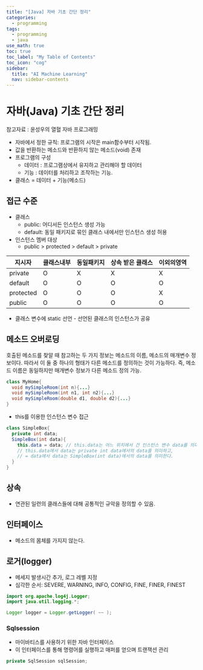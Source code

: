 ```yaml
---
title: "[Java] 자바 기초 간단 정리" 
categories:
  - programming
tags:
  - programming
  - java
use_math: true
toc: true
toc_label: "My Table of Contents"
toc_icon: "cog"
sidebar:
  title: "AI Machine Learning"
  nav: sidebar-contents
---
```


# 자바(Java) 기초 간단 정리

참고자료 : 윤성우의 열혈 자바 프로그래밍

* 자바에서 정한 규칙: 프로그램의 시작은 main함수부터 시작됨.
* 값을 반환하는 메소드와 반환하지 않는 메소드(void) 존재
* 프로그램의 구성
  * 데이터 : 프로그램상에서 유지하고 관리해야 할 데이터
  * 기능 : 데이터를 처리하고 조작하는 기능.
* 클래스 = 데이터 + 기능(메소드)

## 접근 수준 
* 클래스
  * public: 어디서든 인스턴스 생성 가능
  * default: 동일 패키지로 묶인 클래스 내에서만 인스턴스 생성 허용
* 인스턴스 멤버 대상
  * public > protected > default > private
 
지시자 | 클래스내부 | 동일패키지 | 상속 받은 클래스 | 이외의영역
------|----------|-----------|---------------|----------
private | O | X | X | X 
default | O | O | O | O
protected | O | O | O | X
public | O | O | O | O

* 클래스 변수에 static 선언 - 선언된 클래스의 인스턴스가 공유

## 메소드 오버로딩 

호출된 메소드를 찾알 때 참고하는 두 가지 정보는 메소드의 이름, 메소드의 매개변수 정보이다. 
따라서 이 둘 중 하나의 형태가 다른 메소드를 정의하는 것이 가능하다. 
즉, 메소드 이름은 동일하지만 매개변수 정보가 다른 메소드 정의 가능.

```java
class MyHome{
  void mySimpleRoom(int n){...}
  void mySimpleRoom(int n1, int n2){...}
  void mySimpleRoom(double d1, double d2){...}
}
```

* this를 이용한 인스턴스 변수 접근

```java
class SimpleBox{
  private int data;
  SimpleBox(int data){
    this.data = data; // this.data는 어느 위치에서 건 인스턴스 변수 data를 의미함
    // this.data에서 data는 private int data에서의 data를 의미하고,
    // = data에서 data는 SimpleBox(int data)에서의 data를 의미한다.
  }
}
```

## 상속
* 연관된 일련의 클래스들에 대해 공통적인 규악을 정의할 수 있음.

## 인터페이스
* 메소드의 몸체를 가지지 않는다.

## 로거(logger)
* 메세지 발생시간 추가, 로그 레벨 지정
* 심각한 순서: SEVERE, WARNING, INFO, CONFIG, FINE, FINER, FINEST

```java
import org.apache.log4j.Logger;
import java.util.logging.*;

Logger logger = Logger.getLogger( ~~ );
```

### Sqlsession
* 마이바티스를 사용하기 위한 자바 인터페이스
* 이 인터페이스를 통해 명령어를 실행하고 매퍼를 얻으며 트랜잭션 관리 

```java
private SqlSession sqlSession;
```
